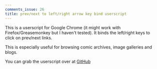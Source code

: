 ```yaml
---
comments_issue: 26
title: prev/next to left/right arrow key bind userscript
---
```


This is a userscript for Google Chrome (it might work with Firefox/Greasemonkey but I haven't tested). It binds the left/right keys to click on prev/next links.

<!-- more -->

This is especially useful for browsing comic archives, image galleries and blogs.

You can grab the userscript over at [GitHub](https://github.com/omgmog/prev-next-arrow-binder)
